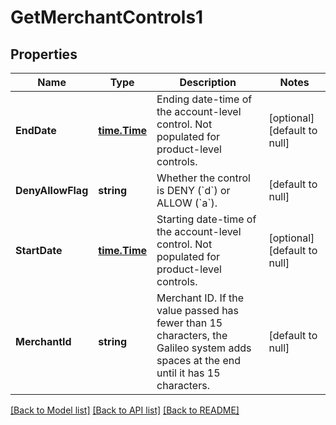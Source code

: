 # GetMerchantControls1

## Properties
Name | Type | Description | Notes
------------ | ------------- | ------------- | -------------
**EndDate** | [**time.Time**](time.Time.md) | Ending date-time of the account-level control. Not populated for product-level controls. | [optional] [default to null]
**DenyAllowFlag** | **string** | Whether the control is DENY (&#x60;d&#x60;) or ALLOW (&#x60;a&#x60;). | [default to null]
**StartDate** | [**time.Time**](time.Time.md) | Starting date-time of the account-level control. Not populated for product-level controls. | [optional] [default to null]
**MerchantId** | **string** | Merchant ID. If the value passed has fewer than 15 characters, the Galileo system adds spaces at the end until it has 15 characters. | [default to null]

[[Back to Model list]](../README.md#documentation-for-models) [[Back to API list]](../README.md#documentation-for-api-endpoints) [[Back to README]](../README.md)


